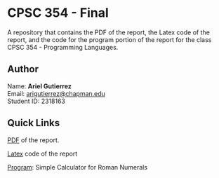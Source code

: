 # CPSC 354 - Final
A repository that contains the PDF of the report, the Latex code of the report, and the code for the program portion of the report for the class CPSC 354 - Programming Languages.

## Author
Name: **Ariel Gutierrez**\
Email: arigutierrez@chapman.edu\
Student ID: 2318163

## Quick Links

[PDF](https://github.com/arielmata/CPSC354/tree/main/Assignment1) of the report.

[Latex](https://github.com/arielmata/CPSC354/tree/main/Assignment2) code of the report

[Program](https://github.com/arielmata/CPSC354/tree/main/Assignment3): Simple Calculator for Roman Numerals
